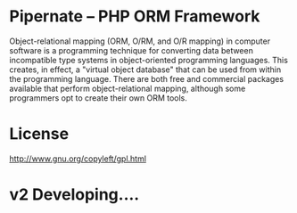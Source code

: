 Pipernate – PHP ORM Framework
=========

Object-relational mapping (ORM, O/RM, and O/R mapping) in computer software is a programming technique for converting data between incompatible type systems in object-oriented programming languages. This creates, in effect, a "virtual object database" that can be used from within the programming language. There are both free and commercial packages available that perform object-relational mapping, although some programmers opt to create their own ORM tools.


License
==========

http://www.gnu.org/copyleft/gpl.html

v2 Developing....
==========
